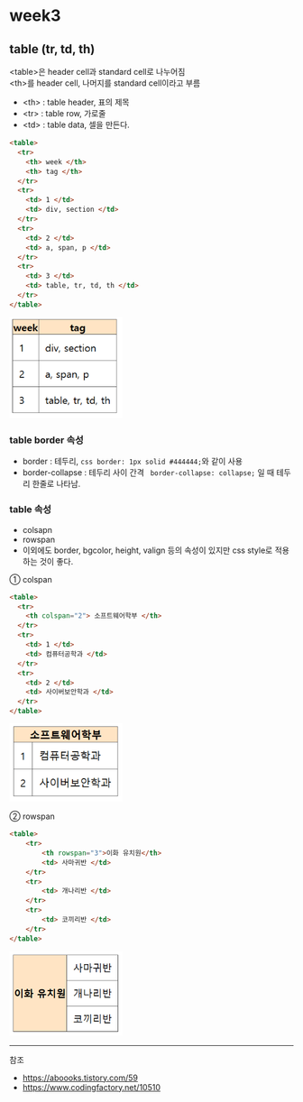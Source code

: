 # week3
## table (tr, td, th)

\<table>은 header cell과 standard cell로 나누어짐  
\<th>를 header cell, 나머지를 standard cell이라고 부름  

- \<th> : table header, 표의 제목
- \<tr> : table row, 가로줄
- \<td> : table data, 셀을 만든다.  

```html
<table>
  <tr>
    <th> week </th>
    <th> tag </th>
  </tr>
  <tr>
    <td> 1 </td>
    <td> div, section </td>
  </tr>
  <tr>
    <td> 2 </td>
    <td> a, span, p </td>
  </tr>
  <tr>
    <td> 3 </td>
    <td> table, tr, td, th </td>
  </tr>
</table>
```
<img src="./imgs/table.png" width="200"/>

### table border 속성  
- border : 테두리, ```css border: 1px solid #444444;```와 같이 사용
- border-collapse : 테두리 사이 간격 ``` border-collapse: collapse;``` 일 때 테두리 한줄로 나타남.

### table 속성
- colsapn
- rowspan
- 이외에도 border, bgcolor, height, valign 등의 속성이 있지만 css style로 적용하는 것이 좋다.

① colspan
```html
<table>
  <tr>
    <th colspan="2"> 소프트웨어학부 </th>
  </tr>
  <tr>
    <td> 1 </td>
    <td> 컴퓨터공학과 </td>
  </tr>
  <tr>
    <td> 2 </td>
    <td> 사이버보안학과 </td>
  </tr>
</table>
```
<img src="./imgs/table2.png" width="200"/>

② rowspan
```html
<table>
    <tr>
        <th rowspan="3">이화 유치원</th>
        <td> 사마귀반 </td>                
    </tr>
    <tr>
        <td> 개나리반 </td>
    </tr>
    <tr>
        <td> 코끼리반 </td>
    </tr>
</table>
```
<img src="./imgs/table3.png" width="200"/>

* * *
참조
- https://aboooks.tistory.com/59
- https://www.codingfactory.net/10510
